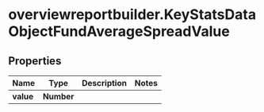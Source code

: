 # overviewreportbuilder.KeyStatsDataObjectFundAverageSpreadValue

## Properties

Name | Type | Description | Notes
------------ | ------------- | ------------- | -------------
**value** | **Number** |  | 


